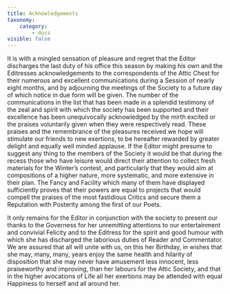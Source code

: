 ```yaml
---
title: Acknowledgements
taxonomy:
    category:
        - docs
visible: false
---
```


It is with a mingled sensation of pleasure and regret that the Editor discharges the last duty of his office this season by making his own and the Editresses acknowledgements to the correspondents of the Attic Chest for their numerous and excellent communications during a Session of nearly eight months, and by adjourning the meetings of the Society to a future day of which notice in due form will be given. The number of the communications in the list that has been made in a splendid testimony of the zeal and spirit with which the society has been supported and their excellence has been unequivocally acknowledged by the mirth excited or the praises voluntarily given when they were respectively read. These praises and the remembrance of the pleasures received we hope will stimulate our friends to new exertions, to be hereafter rewarded by greater delight and equally well minded applause. If the Editor might presume to suggest any thing to the members of the Society it would be that during the recess those who have leisure would direct their attention to collect fresh materials for the Winter’s contest, and particularly that they would aim at compositions of a higher nature, more systematic, and more extensive in their plan. The Fancy and Facility which many of them have displayed sufficiently proves that their powers are equal to projects that would compell the praises of the most fastidious Critics and secure them a Reputation with Posterity among the first of our Poets.  
  
It only remains for the Editor in conjunction with the society to present our thanks to the Governess for her unremitting attentions to our entertainment and convivial Felicity and to the Editress for the spirit and good humour with which she has discharged the laborious duties of Reader and Commentator. We are assured that all will unite with us, on this her Birthday, in wishes that she may, many, many, years enjoy the same health and hilarity of disposition that she may never have amusement less innocent, less praiseworthy and improving, than her labours for the Attic Society, and that in the higher avocations of Life all her exertions may be attended with equal Happiness to herself and all around her.